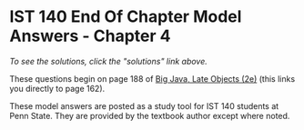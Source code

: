 # IST 140 End Of Chapter Model Answers - Chapter 4

*To see the solutions, click the "solutions" link above.*

These questions begin on page 188 of [Big Java, Late Objects (2e)](https://ebookcentral.proquest.com/lib/pensu/reader.action?docID=2055777&ppg=188) (this links you directly to page 162).

These model answers are posted as a study tool for IST 140 students at Penn State. They are provided by the textbook author except where noted.
